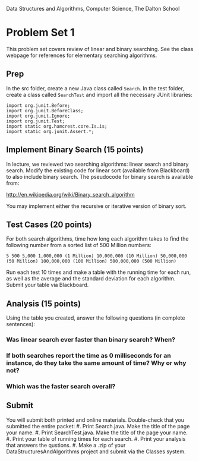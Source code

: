 Data Structures and Algorithms, Computer Science, The Dalton School

# Problem Set 1

This problem set covers review of linear and binary searching. See the class webpage for references for elementary searching algorithms.

## Prep
In the src folder, create a new Java class called `Search`. In the test folder, create a class called `SearchTest` 
and import all the necessary JUnit libraries:
```
import org.junit.Before;
import org.junit.BeforeClass;
import org.junit.Ignore;
import org.junit.Test;
import static org.hamcrest.core.Is.is;
import static org.junit.Assert.*;
```

## Implement Binary Search (15 points)
In lecture, we reviewed two searching algorithms: linear search and binary search. Modify the existing code for linear sort (available from Blackboard) to also include binary search. The pseudocode for binary search is available from:

http://en.wikipedia.org/wiki/Binary_search_algorithm

You may implement either the recursive or iterative version of binary sort.

## Test Cases (20 points)
For both search algorithms, time how long each algorithm takes to find the following number from a sorted list of 500 Million numbers:

`
5
500
5,000
1,000,000 (1 Million)
10,000,000 (10 Million)
50,000,000 (50 Million)
100,000,000 (100 Million)
500,000,000 (500 Million)
`

Run each test 10 times and make a table with the running time for each run, as well as the average and the standard deviation for each algorithm. Submit your table via Blackboard.

## Analysis (15 points)
Using the table you created, answer the following questions (in complete sentences):

### Was linear search ever faster than binary search? When?
### If both searches report the time as 0 milliseconds for an instance, do they take the same amount of time? Why or why not?
### Which was the faster search overall?

## Submit
You will submit both printed and online materials. Double-check that you submitted the entire packet:
#. Print Search.java. Make the title of the page your name.
#. Print SearchTest.java. Make the title of the page your name.
#. Print your table of running times for each search.
#. Print your analysis that answers the qustions.
#. Make a .zip of your DataStructuresAndAlgorithms project and submit via the Classes system.
